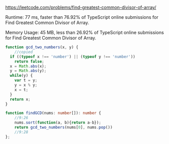 https://leetcode.com/problems/find-greatest-common-divisor-of-array/



Runtime: 77 ms, faster than 76.92% of TypeScript online submissions for Find Greatest Common Divisor of Array.

Memory Usage: 45 MB, less than 26.92% of TypeScript online submissions for Find Greatest Common Divisor of Array.



```typescript
function gcd_two_numbers(x, y) {
    //copied
  if ((typeof x !== 'number') || (typeof y !== 'number')) 
    return false;
  x = Math.abs(x);
  y = Math.abs(y);
  while(y) {
    var t = y;
    y = x % y;
    x = t;
  }
  return x;
}

function findGCD(nums: number[]): number {
    //9:26
    nums.sort(function(a, b){return a-b});
    return gcd_two_numbers(nums[0], nums.pop())
    //9:28
};
```
